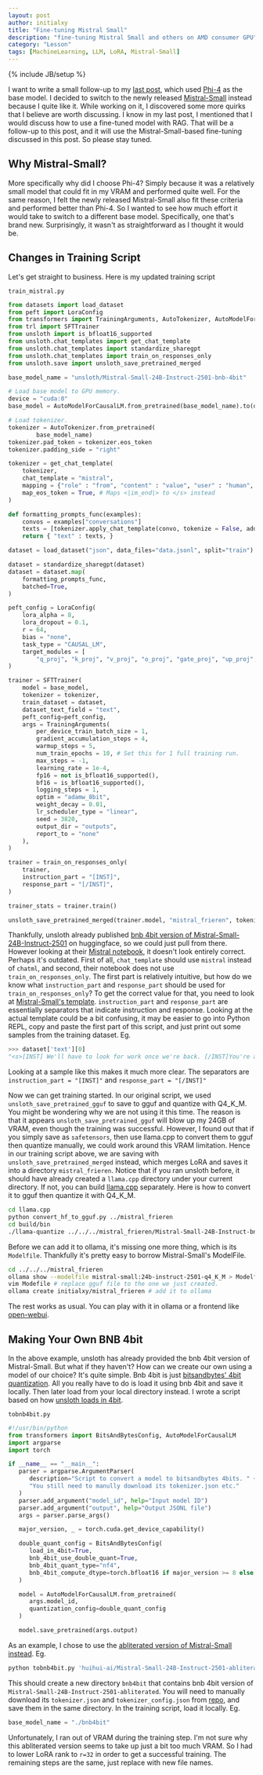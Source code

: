 ```yaml
---
layout: post
author: initialxy
title: "Fine-tuning Mistral Small"
description: "fine-tuning Mistral Small and others on AMD consumer GPU"
category: "Lesson"
tags: [MachineLearning, LLM, LoRA, Mistral-Small]
---
```

{% include JB/setup %}

I want to write a small follow-up to my [last post](/lesson/2025/01/31/fine-tuning-llm-on-amd-gpu), which used [Phi-4](https://huggingface.co/microsoft/phi-4) as the base model. I decided to switch to the newly released [Mistral-Small](https://huggingface.co/mistralai/Mistral-Small-24B-Base-2501) instead because I quite like it. While working on it, I discovered some more quirks that I believe are worth discussing. I know in my last post, I mentioned that I would discuss how to use a fine-tuned model with RAG. That will be a follow-up to this post, and it will use the Mistral-Small-based fine-tuning discussed in this post. So please stay tuned.

<!--more-->

## Why Mistral-Small?
More specifically why did I choose Phi-4? Simply because it was a relatively small model that could fit in my VRAM and performed quite well. For the same reason, I felt the newly released Mistral-Small also fit these criteria and performed better than Phi-4. So I wanted to see how much effort it would take to switch to a different base model. Specifically, one that's brand new. Surprisingly, it wasn't as straightforward as I thought it would be.

## Changes in Training Script
Let's get straight to business. Here is my updated training script

`train_mistral.py`
```python
from datasets import load_dataset
from peft import LoraConfig
from transformers import TrainingArguments, AutoTokenizer, AutoModelForCausalLM
from trl import SFTTrainer
from unsloth import is_bfloat16_supported
from unsloth.chat_templates import get_chat_template
from unsloth.chat_templates import standardize_sharegpt
from unsloth.chat_templates import train_on_responses_only
from unsloth.save import unsloth_save_pretrained_merged

base_model_name = "unsloth/Mistral-Small-24B-Instruct-2501-bnb-4bit"

# Load base model to GPU memory.
device = "cuda:0"
base_model = AutoModelForCausalLM.from_pretrained(base_model_name).to(device)

# Load tokenizer.
tokenizer = AutoTokenizer.from_pretrained(
        base_model_name)
tokenizer.pad_token = tokenizer.eos_token
tokenizer.padding_side = "right"

tokenizer = get_chat_template(
    tokenizer,
    chat_template = "mistral",
    mapping = {"role" : "from", "content" : "value", "user" : "human", "assistant" : "gpt"}, # ShareGPT style
    map_eos_token = True, # Maps <|im_end|> to </s> instead
)

def formatting_prompts_func(examples):
    convos = examples["conversations"]
    texts = [tokenizer.apply_chat_template(convo, tokenize = False, add_generation_prompt = False) for convo in convos]
    return { "text" : texts, }

dataset = load_dataset("json", data_files="data.jsonl", split="train")

dataset = standardize_sharegpt(dataset)
dataset = dataset.map(
    formatting_prompts_func,
    batched=True,
)

peft_config = LoraConfig(
    lora_alpha = 8,
    lora_dropout = 0.1,
    r = 64,
    bias = "none",
    task_type = "CAUSAL_LM",
    target_modules = [
        "q_proj", "k_proj", "v_proj", "o_proj", "gate_proj", "up_proj", "down_proj"]
)

trainer = SFTTrainer(
    model = base_model,
    tokenizer = tokenizer,
    train_dataset = dataset,
    dataset_text_field = "text",
    peft_config=peft_config,
    args = TrainingArguments(
        per_device_train_batch_size = 1,
        gradient_accumulation_steps = 4,
        warmup_steps = 5,
        num_train_epochs = 10, # Set this for 1 full training run.
        max_steps = -1,
        learning_rate = 1e-4,
        fp16 = not is_bfloat16_supported(),
        bf16 = is_bfloat16_supported(),
        logging_steps = 1,
        optim = "adamw_8bit",
        weight_decay = 0.01,
        lr_scheduler_type = "linear",
        seed = 3820,
        output_dir = "outputs",
        report_to = "none"
    ),
)

trainer = train_on_responses_only(
    trainer,
    instruction_part = "[INST]",
    response_part = "[/INST]",
)

trainer_stats = trainer.train()

unsloth_save_pretrained_merged(trainer.model, "mistral_frieren", tokenizer, save_method="merged_16bit")
```

Thankfully, unsloth already published [bnb 4bit version of Mistral-Small-24B-Instruct-2501](https://huggingface.co/unsloth/Mistral-Small-24B-Instruct-2501-bnb-4bit) on huggingface, so we could just pull from there. However looking at their [Mistral notebook](https://colab.research.google.com/github/unslothai/notebooks/blob/main/nb/Mistral_v0.3_(7B)-Conversational.ipynb), it doesn't look entirely correct. Perhaps it's outdated. First of all, `chat_template` should use `mistral` instead of `chatml`, and second, their notebook does not use `train_on_responses_only`. The first part is relatively intuitive, but how do we know what `instruction_part` and `response_part` should be used for `train_on_responses_only`? To get the correct value for that, you need to look at [Mistral-Small's template](https://ollama.com/library/mistral-small:24b/blobs/6db27cd4e277). `instruction_part` and `response_part` are essentially separators that indicate instruction and response. Looking at the actual template could be a bit confusing, it may be easier to go into Python REPL, copy and paste the first part of this script, and just print out some samples from the training dataset. Eg.

```python
>>> dataset['text'][0]
"<s>[INST] We'll have to look for work once we're back. [/INST]You're already thinking about that?</s>"
```

Looking at a sample like this makes it much more clear. The separators are `instruction_part = "[INST]"` and `response_part = "[/INST]"`

Now we can get training started. In our original script, we used `unsloth_save_pretrained_gguf` to save to gguf and quantize with Q4_K_M. You might be wondering why we are not using it this time. The reason is that it appears `unsloth_save_pretrained_gguf` will blow up my 24GB of VRAM, even though the training was successful. However, I found out that if you simply save as `safetensors`, then use llama.cpp to convert them to gguf then quantize manually, we could work around this VRAM limitation. Hence in our training script above, we are saving with `unsloth_save_pretrained_merged` instead, which merges LoRA and saves it into a directory `mistral_frieren`. Notice that if you ran unsloth before, it should have already created a `llama.cpp` directory under your current directory. If not, you can build [llama.cpp](https://github.com/ggml-org/llama.cpp/blob/master/docs/build.md) separately. Here is how to convert it to gguf then quantize it with Q4_K_M.

```bash
cd llama.cpp
python convert_hf_to_gguf.py ../mistral_frieren
cd build/bin
./llama-quantize ../../../mistral_frieren/Mistral-Small-24B-Instruct-bnb-4bit-2501-F16.gguf ../../../mistral_frieren/Mistral-Frieren.gguf Q4_K_M
```

Before we can add it to ollama, it's missing one more thing, which is its `Modelfile`. Thankfully it's pretty easy to borrow Mistral-Small's ModelFile.

```bash
cd ../../../mistral_frieren
ollama show --modelfile mistral-small:24b-instruct-2501-q4_K_M > Modelfile
vim Modefile # replace gguf file to the one we just created.
ollama create initialxy/mistral_frieren # add it to ollama
```

The rest works as usual. You can play with it in ollama or a frontend like [open-webui](https://github.com/open-webui/open-webui).

## Making Your Own BNB 4bit
In the above example, unsloth has already provided the bnb 4bit version of Mistral-Small. But what if they haven't? How can we create our own using a model of our choice? It's quite simple. Bnb 4bit is just [bitsandbytes' 4bit quantization](https://github.com/bitsandbytes-foundation/bitsandbytes). All you really have to do is load it using bnb 4bit and save it locally. Then later load from your local directory instead. I wrote a script based on how [unsloth loads in 4bit](https://github.com/unslothai/unsloth/blob/d1d15f1d14f1168837d29b9c08e9b6d63945d469/unsloth/models/loader.py#L331).

`tobnb4bit.py`
```python
#!/usr/bin/python
from transformers import BitsAndBytesConfig, AutoModelForCausalLM
import argparse
import torch

if __name__ == "__main__":
   parser = argparse.ArgumentParser(
      description="Script to convert a model to bitsandbytes 4bits. " +
      "You still need to manully download its tokenizer.json etc."
   )
   parser.add_argument("model_id", help="Input model ID")
   parser.add_argument("output", help="Output JSONL file")
   args = parser.parse_args()

   major_version, _ = torch.cuda.get_device_capability()

   double_quant_config = BitsAndBytesConfig(
      load_in_4bit=True,
      bnb_4bit_use_double_quant=True,
      bnb_4bit_quant_type="nf4",
      bnb_4bit_compute_dtype=torch.bfloat16 if major_version >= 8 else torch.float16,
   )

   model = AutoModelForCausalLM.from_pretrained(
      args.model_id,
      quantization_config=double_quant_config
   )

   model.save_pretrained(args.output)
```

As an example, I chose to use the [abliterated version of Mistral-Small instead](https://huggingface.co/huihui-ai/Mistral-Small-24B-Instruct-2501-abliterated). Eg.

```bash
python tobnb4bit.py 'huihui-ai/Mistral-Small-24B-Instruct-2501-abliterated' bnb4bit
```

This should create a new directory `bnb4bit` that contains bnb 4bit version of `Mistral-Small-24B-Instruct-2501-abliterated`. You will need to manually download its `tokenizer.json` and `tokenizer_config.json` from [repo](https://huggingface.co/huihui-ai/Mistral-Small-24B-Instruct-2501-abliterated/tree/main), and save them in the same directory. In the training script, load it locally. Eg.

```python
base_model_name = "./bnb4bit"
```

Unfortunately, I ran out of VRAM during the training step. I'm not sure why this abliterated version seems to take up just a bit too much VRAM. So I had to lower LoRA rank to `r=32` in order to get a successful training. The remaining steps are the same, just replace with new file names.